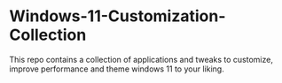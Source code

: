 # Windows-11-Customization-Collection
This repo contains a collection of applications and tweaks to customize, improve performance and theme windows 11 to your liking. 
